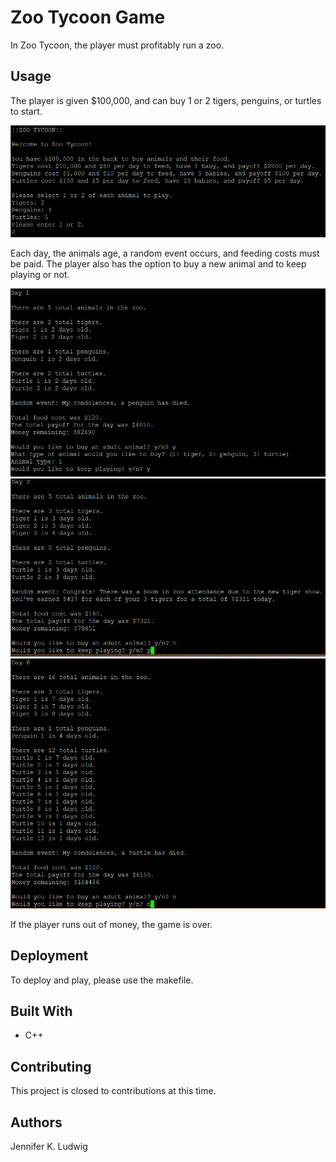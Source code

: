 # Zoo Tycoon Game
In Zoo Tycoon, the player must profitably run a zoo.

## Usage
The player is given $100,000, and can buy 1 or 2 tigers, penguins, or turtles to start. 

![photo1](/screenshots/photo1.GIF)

Each day, the animals age, a random event occurs, and feeding costs must be paid. The player also has the option to buy a new animal and to keep playing or not.

![photo3](/screenshots/photo3.GIF)
![photo4](/screenshots/photo4.GIF)
![photo5](/screenshots/photo5.GIF)

If the player runs out of money, the game is over.

## Deployment
To deploy and play, please use the makefile.

## Built With
* C++

## Contributing
This project is closed to contributions at this time.

## Authors
Jennifer K. Ludwig
